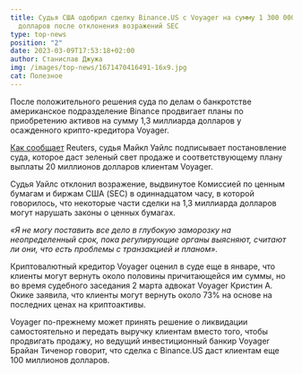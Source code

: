 ```yaml
---
title: Судья США одобрил сделку Binance.US с Voyager на сумму 1 300 000 000
  долларов после отклонения возражений SEC
type: top-news
position: "2"
date: 2023-03-09T17:53:18+02:00
author: Станислав Джужа
img: /images/top-news/1671470416491-16x9.jpg
cat: Полезное
---
```

После положительного решения суда по делам о банкротстве американское подразделение Binance продвигает планы по приобретению активов на сумму 1,3 миллиарда долларов у осажденного крипто-кредитора Voyager.

[Как сообщает](https://www.reuters.com/legal/us-bankruptcy-judge-approves-binanceus-13-bln-deal-voyager-2023-03-07/#:~:text=U.S.%20Bankruptcy%20Judge%20Michael%20Wiles,assets%20deposited%20by%20Voyager%20customers) Reuters, судья Майкл Уайлс подписывает постановление суда, которое даст зеленый свет продаже и соответствующему плану выплаты 20 миллионов долларов клиентам Voyager.

Судья Уайлс отклонил возражение, выдвинутое Комиссией по ценным бумагам и биржам США (SEC) в одиннадцатом часу, в которой говорилось, что некоторые части сделки на 1,3 миллиарда долларов могут нарушать законы о ценных бумагах.

*«Я не могу поставить все дело в глубокую заморозку на неопределенный срок, пока регулирующие органы выясняют, считают ли они, что есть проблемы с транзакцией и планом».*

Криптовалютный кредитор Voyager оценил в суде еще в январе, что клиенты могут вернуть около половины причитающейся им суммы, но во время судебного заседания 2 марта адвокат Voyager Кристин А. Окике заявила, что клиенты могут вернуть около 73% на основе на последних ценах на криптоактивы.

Voyager по-прежнему может принять решение о ликвидации самостоятельно и передать выручку клиентам вместо того, чтобы продвигать продажу, но ведущий инвестиционный банкир Voyager Брайан Тиченор говорит, что сделка с Binance.US даст клиентам еще 100 миллионов долларов.